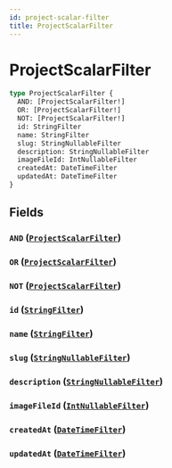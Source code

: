 ```yaml
---
id: project-scalar-filter
title: ProjectScalarFilter
---
```


 # ProjectScalarFilter





```graphql
type ProjectScalarFilter {
  AND: [ProjectScalarFilter!]
  OR: [ProjectScalarFilter!]
  NOT: [ProjectScalarFilter!]
  id: StringFilter
  name: StringFilter
  slug: StringNullableFilter
  description: StringNullableFilter
  imageFileId: IntNullableFilter
  createdAt: DateTimeFilter
  updatedAt: DateTimeFilter
}
```


## Fields

### `AND` ([`ProjectScalarFilter`](/inputs/project-scalar-filter))




### `OR` ([`ProjectScalarFilter`](/inputs/project-scalar-filter))




### `NOT` ([`ProjectScalarFilter`](/inputs/project-scalar-filter))




### `id` ([`StringFilter`](/inputs/string-filter))




### `name` ([`StringFilter`](/inputs/string-filter))




### `slug` ([`StringNullableFilter`](/inputs/string-nullable-filter))




### `description` ([`StringNullableFilter`](/inputs/string-nullable-filter))




### `imageFileId` ([`IntNullableFilter`](/inputs/int-nullable-filter))




### `createdAt` ([`DateTimeFilter`](/inputs/date-time-filter))




### `updatedAt` ([`DateTimeFilter`](/inputs/date-time-filter))







